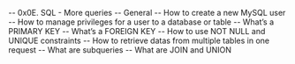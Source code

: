 -- 0x0E. SQL - More queries
-- General
-- How to create a new MySQL user
-- How to manage privileges for a user to a database or table
-- What’s a PRIMARY KEY
-- What’s a FOREIGN KEY
-- How to use NOT NULL and UNIQUE constraints
-- How to retrieve datas from multiple tables in one request
-- What are subqueries
-- What are JOIN and UNION